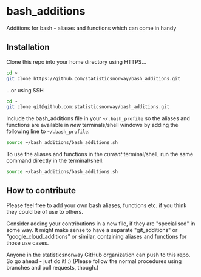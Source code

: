 # bash_additions
Additions for bash - aliases and functions which can come in handy

## Installation
Clone this repo into your home directory using HTTPS...
```bash
cd ~
git clone https://github.com/statisticsnorway/bash_additions.git
```
...or using SSH
```bash
cd ~
git clone git@github.com:statisticsnorway/bash_additions.git
```

Include the bash_additions file in your `~/.bash_profile` so the aliases and functions are available in *new* terminals/shell windows by adding the following line to `~/.bash_profile`:
```bash
source ~/bash_additions/bash_additions.sh
```

To use the aliases and functions in the *current* terminal/shell, run the same command directly in the terminal/shell:
```bash
source ~/bash_additions/bash_additions.sh
```

## How to contribute
Please feel free to add your own bash aliases, functions etc. if you think they could be of use to others.

Consider adding your contributions in a new file, if they are "specialised" in some way. It might make sense to have a separate "git_additions" or "google_cloud_additions" or similar, containing aliases and functions for those use cases.

Anyone in the statisticsnorway GitHub organization can push to this repo. So go ahead - just do it! :) (Please follow the normal procedures using branches and pull requests, though.)
